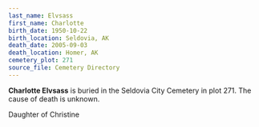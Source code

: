 ```yaml
---
last_name: Elvsass
first_name: Charlotte
birth_date: 1950-10-22
birth_location: Seldovia, AK
death_date: 2005-09-03
death_location: Homer, AK
cemetery_plot: 271
source_file: Cemetery Directory
---
```

**Charlotte   Elvsass** is buried in the Seldovia City Cemetery in plot 271.  The cause of death is unknown.



Daughter of Christine
